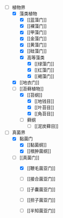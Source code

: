 - [ ] 植物界
	- [x] 藻类植物
		- [x] [[蓝藻门]]
		- [x] [[裸藻门]]
		- [x] [[甲藻门]]
		- [x] [[金藻门]]
		- [x] [[黄藻门]]
		- [x] [[硅藻门]]
		- [x] 高等藻类
			- [x] [[绿藻门]]
			- [x] [[红藻门]]
			- [x] [[褐藻门]]
	- [x] [[地衣门]]
	- [ ] [[苔藓植物]]
		- [x] [[苔纲]]
			- [x] [[地钱目]]
			- [x] [[叶苔目]]
			- [x] [[角苔目]]
		- [ ] 藓纲
			- [ ] [[泥炭藓目]]
- [ ] 真菌界
	- [x] 黏菌门
		- [x] [[黏菌纲]]
		- [x] [[根肿菌纲]]
	- [ ] [[真菌门]]
		- [x] [[鞭毛菌亚门]]
		- [ ] [[接合菌亚门]]
		- [ ] [[子囊菌亚门]]
		- [ ] [[担子菌亚门]]
		- [ ] [[半知菌亚门]]
        